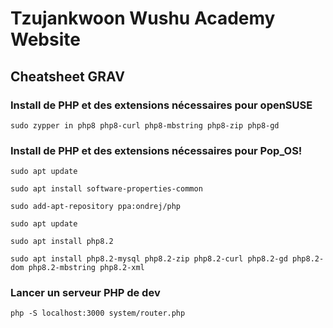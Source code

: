 # Tzujankwoon Wushu Academy Website

## Cheatsheet GRAV

### Install de PHP et des extensions nécessaires pour openSUSE

`sudo zypper in php8 php8-curl php8-mbstring php8-zip php8-gd`

### Install de PHP et des extensions nécessaires pour Pop_OS!

`sudo apt update`

`sudo apt install software-properties-common`

`sudo add-apt-repository ppa:ondrej/php`

`sudo apt update`

`sudo apt install php8.2`

`sudo apt install php8.2-mysql php8.2-zip php8.2-curl php8.2-gd php8.2-dom php8.2-mbstring php8.2-xml`

### Lancer un serveur PHP de dev

`php -S localhost:3000 system/router.php`
